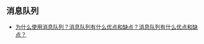 ## 消息队列

* [为什么使用消息队列？消息队列有什么优点和缺点？消息队列有什么优点和缺点？](/ji-zhu-lei/gao-bing-fa-jia-gou/xiao-xi-dui-lie/wei-shi-yao-shi-yong-xiao-xi-dui-lie-ff1f-xiao-xi-dui-lie-you-shi-yao-you-dian-he-que-dian-ff1f-xiao-xi-dui-lie-you-shi-yao-you-dian-he-que-dian-ff1f.md)



